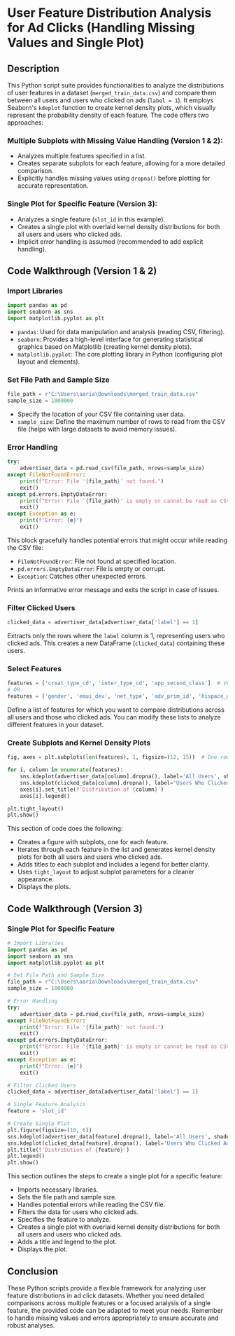 
# User Feature Distribution Analysis for Ad Clicks (Handling Missing Values and Single Plot)

## Description

This Python script suite provides functionalities to analyze the distributions of user features in a dataset (`merged_train_data.csv`) and compare them between all users and users who clicked on ads (`label = 1`). It employs Seaborn's `kdeplot` function to create kernel density plots, which visually represent the probability density of each feature. The code offers two approaches:

### Multiple Subplots with Missing Value Handling (Version 1 & 2):

- Analyzes multiple features specified in a list.
- Creates separate subplots for each feature, allowing for a more detailed comparison.
- Explicitly handles missing values using `dropna()` before plotting for accurate representation.

### Single Plot for Specific Feature (Version 3):

- Analyzes a single feature (`slot_id` in this example).
- Creates a single plot with overlaid kernel density distributions for both all users and users who clicked ads.
- Implicit error handling is assumed (recommended to add explicit handling).

## Code Walkthrough (Version 1 & 2)

### Import Libraries

```python
import pandas as pd
import seaborn as sns
import matplotlib.pyplot as plt
```

- `pandas`: Used for data manipulation and analysis (reading CSV, filtering).
- `seaborn`: Provides a high-level interface for generating statistical graphics based on Matplotlib (creating kernel density plots).
- `matplotlib.pyplot`: The core plotting library in Python (configuring plot layout and elements).

### Set File Path and Sample Size

```python
file_path = r"C:\Users\aaria\Downloads\merged_train_data.csv"
sample_size = 1000000
```

- Specify the location of your CSV file containing user data.
- `sample_size`: Define the maximum number of rows to read from the CSV file (helps with large datasets to avoid memory issues).

### Error Handling

```python
try:
    advertiser_data = pd.read_csv(file_path, nrows=sample_size)
except FileNotFoundError:
    print(f"Error: File '{file_path}' not found.")
    exit()
except pd.errors.EmptyDataError:
    print(f"Error: File '{file_path}' is empty or cannot be read as CSV.")
    exit()
except Exception as e:
    print(f"Error: {e}")
    exit()
```

This block gracefully handles potential errors that might occur while reading the CSV file:
- `FileNotFoundError`: File not found at specified location.
- `pd.errors.EmptyDataError`: File is empty or corrupt.
- `Exception`: Catches other unexpected errors.

Prints an informative error message and exits the script in case of issues.

### Filter Clicked Users

```python
clicked_data = advertiser_data[advertiser_data['label'] == 1]
```

Extracts only the rows where the `label` column is 1, representing users who clicked ads. This creates a new DataFrame (`clicked_data`) containing these users.

### Select Features

```python
features = ['creat_type_cd', 'inter_type_cd', 'app_second_class']  # Version 1 Example
# OR
features = ['gender', 'emui_dev', 'net_type', 'adv_prim_id', 'hispace_app_tags', 'app_score', 'u_refreshTimes', 'u_feedLifeCycle']  # Version 2 Example
```

Define a list of features for which you want to compare distributions across all users and those who clicked ads. You can modify these lists to analyze different features in your dataset.

### Create Subplots and Kernel Density Plots

```python
fig, axes = plt.subplots(len(features), 1, figsize=(12, 15))  # One row per feature

for i, column in enumerate(features):
    sns.kdeplot(advertiser_data[column].dropna(), label='All Users', shade=True, ax=axes[i])
    sns.kdeplot(clicked_data[column].dropna(), label='Users Who Clicked Ads', shade=True)
    axes[i].set_title(f'Distribution of {column}')
    axes[i].legend()

plt.tight_layout()
plt.show()

```

This section of code does the following:
- Creates a figure with subplots, one for each feature.
- Iterates through each feature in the list and generates kernel density plots for both all users and users who clicked ads.
- Adds titles to each subplot and includes a legend for better clarity.
- Uses `tight_layout` to adjust subplot parameters for a cleaner appearance.
- Displays the plots.

## Code Walkthrough (Version 3)

### Single Plot for Specific Feature

```python
# Import Libraries
import pandas as pd
import seaborn as sns
import matplotlib.pyplot as plt

# Set File Path and Sample Size
file_path = r"C:\Users\aaria\Downloads\merged_train_data.csv"
sample_size = 1000000

# Error Handling
try:
    advertiser_data = pd.read_csv(file_path, nrows=sample_size)
except FileNotFoundError:
    print(f"Error: File '{file_path}' not found.")
    exit()
except pd.errors.EmptyDataError:
    print(f"Error: File '{file_path}' is empty or cannot be read as CSV.")
    exit()
except Exception as e:
    print(f"Error: {e}")
    exit()

# Filter Clicked Users
clicked_data = advertiser_data[advertiser_data['label'] == 1]

# Single Feature Analysis
feature = 'slot_id'

# Create Single Plot
plt.figure(figsize=(10, 6))
sns.kdeplot(advertiser_data[feature].dropna(), label='All Users', shade=True)
sns.kdeplot(clicked_data[feature].dropna(), label='Users Who Clicked Ads', shade=True)
plt.title(f'Distribution of {feature}')
plt.legend()
plt.show()
```

This section outlines the steps to create a single plot for a specific feature:
- Imports necessary libraries.
- Sets the file path and sample size.
- Handles potential errors while reading the CSV file.
- Filters the data for users who clicked ads.
- Specifies the feature to analyze.
- Creates a single plot with overlaid kernel density distributions for both all users and users who clicked ads.
- Adds a title and legend to the plot.
- Displays the plot.

## Conclusion

These Python scripts provide a flexible framework for analyzing user feature distributions in ad click datasets. Whether you need detailed comparisons across multiple features or a focused analysis of a single feature, the provided code can be adapted to meet your needs. Remember to handle missing values and errors appropriately to ensure accurate and robust analyses.
